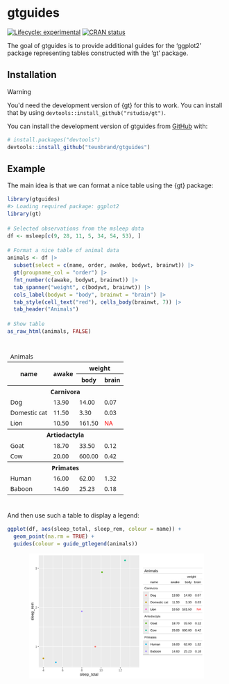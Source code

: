 
<!-- README.md is generated from README.Rmd. Please edit that file -->

# gtguides

<!-- badges: start -->

[![Lifecycle:
experimental](https://img.shields.io/badge/lifecycle-experimental-orange.svg)](https://lifecycle.r-lib.org/articles/stages.html#experimental)
[![CRAN
status](https://www.r-pkg.org/badges/version/gtguides)](https://CRAN.R-project.org/package=gtguides)
<!-- badges: end -->

The goal of gtguides is to provide additional guides for the ‘ggplot2’
package representing tables constructed with the ‘gt’ package.

## Installation

> [!WARNING]
> You'd need the development version of {gt} for this to work. You can install that by using `devtools::install_github("rstudio/gt")`.

You can install the development version of gtguides from
[GitHub](https://github.com/) with:

``` r
# install.packages("devtools")
devtools::install_github("teunbrand/gtguides")
```

## Example

The main idea is that we can format a nice table using the {gt} package:

``` r
library(gtguides)
#> Loading required package: ggplot2
library(gt)

# Selected observations from the msleep data
df <- msleep[c(9, 28, 11, 5, 34, 54, 53), ]

# Format a nice table of animal data
animals <- df |>
  subset(select = c(name, order, awake, bodywt, brainwt)) |>
  gt(groupname_col = "order") |>
  fmt_number(c(awake, bodywt, brainwt)) |>
  tab_spanner("weight", c(bodywt, brainwt)) |>
  cols_label(bodywt = "body", brainwt = "brain") |>
  tab_style(cell_text("red"), cells_body(brainwt, 7)) |>
  tab_header("Animals")

# Show table
as_raw_html(animals, FALSE)
```

<div id="gypimvrigm" style="padding-left:0px;padding-right:0px;padding-top:10px;padding-bottom:10px;overflow-x:auto;overflow-y:auto;width:auto;height:auto;">
  <style>#gypimvrigm table {
  font-family: system-ui, 'Segoe UI', Roboto, Helvetica, Arial, sans-serif, 'Apple Color Emoji', 'Segoe UI Emoji', 'Segoe UI Symbol', 'Noto Color Emoji';
  -webkit-font-smoothing: antialiased;
  -moz-osx-font-smoothing: grayscale;
}
&#10;#gypimvrigm thead, #gypimvrigm tbody, #gypimvrigm tfoot, #gypimvrigm tr, #gypimvrigm td, #gypimvrigm th {
  border-style: none;
}
&#10;#gypimvrigm p {
  margin: 0;
  padding: 0;
}
&#10;#gypimvrigm .gt_table {
  display: table;
  border-collapse: collapse;
  line-height: normal;
  margin-left: auto;
  margin-right: auto;
  color: #333333;
  font-size: 16px;
  font-weight: normal;
  font-style: normal;
  background-color: #FFFFFF;
  width: auto;
  border-top-style: solid;
  border-top-width: 2px;
  border-top-color: #A8A8A8;
  border-right-style: none;
  border-right-width: 2px;
  border-right-color: #D3D3D3;
  border-bottom-style: solid;
  border-bottom-width: 2px;
  border-bottom-color: #A8A8A8;
  border-left-style: none;
  border-left-width: 2px;
  border-left-color: #D3D3D3;
}
&#10;#gypimvrigm .gt_caption {
  padding-top: 4px;
  padding-bottom: 4px;
}
&#10;#gypimvrigm .gt_title {
  color: #333333;
  font-size: 125%;
  font-weight: initial;
  padding-top: 4px;
  padding-bottom: 4px;
  padding-left: 5px;
  padding-right: 5px;
  border-bottom-color: #FFFFFF;
  border-bottom-width: 0;
}
&#10;#gypimvrigm .gt_subtitle {
  color: #333333;
  font-size: 85%;
  font-weight: initial;
  padding-top: 3px;
  padding-bottom: 5px;
  padding-left: 5px;
  padding-right: 5px;
  border-top-color: #FFFFFF;
  border-top-width: 0;
}
&#10;#gypimvrigm .gt_heading {
  background-color: #FFFFFF;
  text-align: center;
  border-bottom-color: #FFFFFF;
  border-left-style: none;
  border-left-width: 1px;
  border-left-color: #D3D3D3;
  border-right-style: none;
  border-right-width: 1px;
  border-right-color: #D3D3D3;
}
&#10;#gypimvrigm .gt_bottom_border {
  border-bottom-style: solid;
  border-bottom-width: 2px;
  border-bottom-color: #D3D3D3;
}
&#10;#gypimvrigm .gt_col_headings {
  border-top-style: solid;
  border-top-width: 2px;
  border-top-color: #D3D3D3;
  border-bottom-style: solid;
  border-bottom-width: 2px;
  border-bottom-color: #D3D3D3;
  border-left-style: none;
  border-left-width: 1px;
  border-left-color: #D3D3D3;
  border-right-style: none;
  border-right-width: 1px;
  border-right-color: #D3D3D3;
}
&#10;#gypimvrigm .gt_col_heading {
  color: #333333;
  background-color: #FFFFFF;
  font-size: 100%;
  font-weight: normal;
  text-transform: inherit;
  border-left-style: none;
  border-left-width: 1px;
  border-left-color: #D3D3D3;
  border-right-style: none;
  border-right-width: 1px;
  border-right-color: #D3D3D3;
  vertical-align: bottom;
  padding-top: 5px;
  padding-bottom: 6px;
  padding-left: 5px;
  padding-right: 5px;
  overflow-x: hidden;
}
&#10;#gypimvrigm .gt_column_spanner_outer {
  color: #333333;
  background-color: #FFFFFF;
  font-size: 100%;
  font-weight: normal;
  text-transform: inherit;
  padding-top: 0;
  padding-bottom: 0;
  padding-left: 4px;
  padding-right: 4px;
}
&#10;#gypimvrigm .gt_column_spanner_outer:first-child {
  padding-left: 0;
}
&#10;#gypimvrigm .gt_column_spanner_outer:last-child {
  padding-right: 0;
}
&#10;#gypimvrigm .gt_column_spanner {
  border-bottom-style: solid;
  border-bottom-width: 2px;
  border-bottom-color: #D3D3D3;
  vertical-align: bottom;
  padding-top: 5px;
  padding-bottom: 5px;
  overflow-x: hidden;
  display: inline-block;
  width: 100%;
}
&#10;#gypimvrigm .gt_spanner_row {
  border-bottom-style: hidden;
}
&#10;#gypimvrigm .gt_group_heading {
  padding-top: 8px;
  padding-bottom: 8px;
  padding-left: 5px;
  padding-right: 5px;
  color: #333333;
  background-color: #FFFFFF;
  font-size: 100%;
  font-weight: initial;
  text-transform: inherit;
  border-top-style: solid;
  border-top-width: 2px;
  border-top-color: #D3D3D3;
  border-bottom-style: solid;
  border-bottom-width: 2px;
  border-bottom-color: #D3D3D3;
  border-left-style: none;
  border-left-width: 1px;
  border-left-color: #D3D3D3;
  border-right-style: none;
  border-right-width: 1px;
  border-right-color: #D3D3D3;
  vertical-align: middle;
  text-align: left;
}
&#10;#gypimvrigm .gt_empty_group_heading {
  padding: 0.5px;
  color: #333333;
  background-color: #FFFFFF;
  font-size: 100%;
  font-weight: initial;
  border-top-style: solid;
  border-top-width: 2px;
  border-top-color: #D3D3D3;
  border-bottom-style: solid;
  border-bottom-width: 2px;
  border-bottom-color: #D3D3D3;
  vertical-align: middle;
}
&#10;#gypimvrigm .gt_from_md > :first-child {
  margin-top: 0;
}
&#10;#gypimvrigm .gt_from_md > :last-child {
  margin-bottom: 0;
}
&#10;#gypimvrigm .gt_row {
  padding-top: 8px;
  padding-bottom: 8px;
  padding-left: 5px;
  padding-right: 5px;
  margin: 10px;
  border-top-style: solid;
  border-top-width: 1px;
  border-top-color: #D3D3D3;
  border-left-style: none;
  border-left-width: 1px;
  border-left-color: #D3D3D3;
  border-right-style: none;
  border-right-width: 1px;
  border-right-color: #D3D3D3;
  vertical-align: middle;
  overflow-x: hidden;
}
&#10;#gypimvrigm .gt_stub {
  color: #333333;
  background-color: #FFFFFF;
  font-size: 100%;
  font-weight: initial;
  text-transform: inherit;
  border-right-style: solid;
  border-right-width: 2px;
  border-right-color: #D3D3D3;
  padding-left: 5px;
  padding-right: 5px;
}
&#10;#gypimvrigm .gt_stub_row_group {
  color: #333333;
  background-color: #FFFFFF;
  font-size: 100%;
  font-weight: initial;
  text-transform: inherit;
  border-right-style: solid;
  border-right-width: 2px;
  border-right-color: #D3D3D3;
  padding-left: 5px;
  padding-right: 5px;
  vertical-align: top;
}
&#10;#gypimvrigm .gt_row_group_first td {
  border-top-width: 2px;
}
&#10;#gypimvrigm .gt_row_group_first th {
  border-top-width: 2px;
}
&#10;#gypimvrigm .gt_summary_row {
  color: #333333;
  background-color: #FFFFFF;
  text-transform: inherit;
  padding-top: 8px;
  padding-bottom: 8px;
  padding-left: 5px;
  padding-right: 5px;
}
&#10;#gypimvrigm .gt_first_summary_row {
  border-top-style: solid;
  border-top-color: #D3D3D3;
}
&#10;#gypimvrigm .gt_first_summary_row.thick {
  border-top-width: 2px;
}
&#10;#gypimvrigm .gt_last_summary_row {
  padding-top: 8px;
  padding-bottom: 8px;
  padding-left: 5px;
  padding-right: 5px;
  border-bottom-style: solid;
  border-bottom-width: 2px;
  border-bottom-color: #D3D3D3;
}
&#10;#gypimvrigm .gt_grand_summary_row {
  color: #333333;
  background-color: #FFFFFF;
  text-transform: inherit;
  padding-top: 8px;
  padding-bottom: 8px;
  padding-left: 5px;
  padding-right: 5px;
}
&#10;#gypimvrigm .gt_first_grand_summary_row {
  padding-top: 8px;
  padding-bottom: 8px;
  padding-left: 5px;
  padding-right: 5px;
  border-top-style: double;
  border-top-width: 6px;
  border-top-color: #D3D3D3;
}
&#10;#gypimvrigm .gt_last_grand_summary_row_top {
  padding-top: 8px;
  padding-bottom: 8px;
  padding-left: 5px;
  padding-right: 5px;
  border-bottom-style: double;
  border-bottom-width: 6px;
  border-bottom-color: #D3D3D3;
}
&#10;#gypimvrigm .gt_striped {
  background-color: rgba(128, 128, 128, 0.05);
}
&#10;#gypimvrigm .gt_table_body {
  border-top-style: solid;
  border-top-width: 2px;
  border-top-color: #D3D3D3;
  border-bottom-style: solid;
  border-bottom-width: 2px;
  border-bottom-color: #D3D3D3;
}
&#10;#gypimvrigm .gt_footnotes {
  color: #333333;
  background-color: #FFFFFF;
  border-bottom-style: none;
  border-bottom-width: 2px;
  border-bottom-color: #D3D3D3;
  border-left-style: none;
  border-left-width: 2px;
  border-left-color: #D3D3D3;
  border-right-style: none;
  border-right-width: 2px;
  border-right-color: #D3D3D3;
}
&#10;#gypimvrigm .gt_footnote {
  margin: 0px;
  font-size: 90%;
  padding-top: 4px;
  padding-bottom: 4px;
  padding-left: 5px;
  padding-right: 5px;
}
&#10;#gypimvrigm .gt_sourcenotes {
  color: #333333;
  background-color: #FFFFFF;
  border-bottom-style: none;
  border-bottom-width: 2px;
  border-bottom-color: #D3D3D3;
  border-left-style: none;
  border-left-width: 2px;
  border-left-color: #D3D3D3;
  border-right-style: none;
  border-right-width: 2px;
  border-right-color: #D3D3D3;
}
&#10;#gypimvrigm .gt_sourcenote {
  font-size: 90%;
  padding-top: 4px;
  padding-bottom: 4px;
  padding-left: 5px;
  padding-right: 5px;
}
&#10;#gypimvrigm .gt_left {
  text-align: left;
}
&#10;#gypimvrigm .gt_center {
  text-align: center;
}
&#10;#gypimvrigm .gt_right {
  text-align: right;
  font-variant-numeric: tabular-nums;
}
&#10;#gypimvrigm .gt_font_normal {
  font-weight: normal;
}
&#10;#gypimvrigm .gt_font_bold {
  font-weight: bold;
}
&#10;#gypimvrigm .gt_font_italic {
  font-style: italic;
}
&#10;#gypimvrigm .gt_super {
  font-size: 65%;
}
&#10;#gypimvrigm .gt_footnote_marks {
  font-size: 75%;
  vertical-align: 0.4em;
  position: initial;
}
&#10;#gypimvrigm .gt_asterisk {
  font-size: 100%;
  vertical-align: 0;
}
&#10;#gypimvrigm .gt_indent_1 {
  text-indent: 5px;
}
&#10;#gypimvrigm .gt_indent_2 {
  text-indent: 10px;
}
&#10;#gypimvrigm .gt_indent_3 {
  text-indent: 15px;
}
&#10;#gypimvrigm .gt_indent_4 {
  text-indent: 20px;
}
&#10;#gypimvrigm .gt_indent_5 {
  text-indent: 25px;
}
&#10;#gypimvrigm .katex-display {
  display: inline-flex !important;
  margin-bottom: 0.75em !important;
}
&#10;#gypimvrigm div.Reactable > div.rt-table > div.rt-thead > div.rt-tr.rt-tr-group-header > div.rt-th-group:after {
  height: 0px !important;
}
</style>
  <table class="gt_table" data-quarto-disable-processing="false" data-quarto-bootstrap="false">
  <thead>
    <tr class="gt_heading">
      <td colspan="4" class="gt_heading gt_title gt_font_normal gt_bottom_border" style>Animals</td>
    </tr>
    &#10;    <tr class="gt_col_headings gt_spanner_row">
      <th class="gt_col_heading gt_columns_bottom_border gt_left" rowspan="2" colspan="1" scope="col" id="name">name</th>
      <th class="gt_col_heading gt_columns_bottom_border gt_right" rowspan="2" colspan="1" scope="col" id="awake">awake</th>
      <th class="gt_center gt_columns_top_border gt_column_spanner_outer" rowspan="1" colspan="2" scope="colgroup" id="weight">
        <span class="gt_column_spanner">weight</span>
      </th>
    </tr>
    <tr class="gt_col_headings">
      <th class="gt_col_heading gt_columns_bottom_border gt_right" rowspan="1" colspan="1" scope="col" id="body">body</th>
      <th class="gt_col_heading gt_columns_bottom_border gt_right" rowspan="1" colspan="1" scope="col" id="brain">brain</th>
    </tr>
  </thead>
  <tbody class="gt_table_body">
    <tr class="gt_group_heading_row">
      <th colspan="4" class="gt_group_heading" scope="colgroup" id="Carnivora">Carnivora</th>
    </tr>
    <tr class="gt_row_group_first"><td headers="Carnivora  name" class="gt_row gt_left">Dog</td>
<td headers="Carnivora  awake" class="gt_row gt_right">13.90</td>
<td headers="Carnivora  bodywt" class="gt_row gt_right">14.00</td>
<td headers="Carnivora  brainwt" class="gt_row gt_right">0.07</td></tr>
    <tr><td headers="Carnivora  name" class="gt_row gt_left">Domestic cat</td>
<td headers="Carnivora  awake" class="gt_row gt_right">11.50</td>
<td headers="Carnivora  bodywt" class="gt_row gt_right">3.30</td>
<td headers="Carnivora  brainwt" class="gt_row gt_right">0.03</td></tr>
    <tr><td headers="Carnivora  name" class="gt_row gt_left">Lion</td>
<td headers="Carnivora  awake" class="gt_row gt_right">10.50</td>
<td headers="Carnivora  bodywt" class="gt_row gt_right">161.50</td>
<td headers="Carnivora  brainwt" class="gt_row gt_right" style="color: #FF0000;">NA</td></tr>
    <tr class="gt_group_heading_row">
      <th colspan="4" class="gt_group_heading" scope="colgroup" id="Artiodactyla">Artiodactyla</th>
    </tr>
    <tr class="gt_row_group_first"><td headers="Artiodactyla  name" class="gt_row gt_left">Goat</td>
<td headers="Artiodactyla  awake" class="gt_row gt_right">18.70</td>
<td headers="Artiodactyla  bodywt" class="gt_row gt_right">33.50</td>
<td headers="Artiodactyla  brainwt" class="gt_row gt_right">0.12</td></tr>
    <tr><td headers="Artiodactyla  name" class="gt_row gt_left">Cow</td>
<td headers="Artiodactyla  awake" class="gt_row gt_right">20.00</td>
<td headers="Artiodactyla  bodywt" class="gt_row gt_right">600.00</td>
<td headers="Artiodactyla  brainwt" class="gt_row gt_right">0.42</td></tr>
    <tr class="gt_group_heading_row">
      <th colspan="4" class="gt_group_heading" scope="colgroup" id="Primates">Primates</th>
    </tr>
    <tr class="gt_row_group_first"><td headers="Primates  name" class="gt_row gt_left">Human</td>
<td headers="Primates  awake" class="gt_row gt_right">16.00</td>
<td headers="Primates  bodywt" class="gt_row gt_right">62.00</td>
<td headers="Primates  brainwt" class="gt_row gt_right">1.32</td></tr>
    <tr><td headers="Primates  name" class="gt_row gt_left">Baboon</td>
<td headers="Primates  awake" class="gt_row gt_right">14.60</td>
<td headers="Primates  bodywt" class="gt_row gt_right">25.23</td>
<td headers="Primates  brainwt" class="gt_row gt_right">0.18</td></tr>
  </tbody>
  &#10;  
</table>
</div>

And then use such a table to display a legend:

``` r
ggplot(df, aes(sleep_total, sleep_rem, colour = name)) +
  geom_point(na.rm = TRUE) +
  guides(colour = guide_gtlegend(animals))
```

<img src="man/figures/README-ggplot_example-1.svg" width="80%" style="display: block; margin: auto;" />
